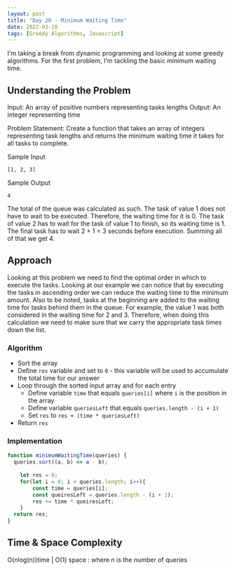 ```yaml
---
layout: post
title: "Day 20 - Minimum Waiting Time"
date: 2022-03-10
tags: [Greedy Algorithms, Javascript]
---
```


I'm taking a break from dynamic programming and looking at some greedy algorithms. For the first problem, I'm tackling the basic minimum waiting time.


## Understanding the Problem

Input: An array of positive numbers representing tasks lengths
Output: An integer representing time 

Problem Statement: Create a function that takes an array of integers representing task lengths and returns the minimum waiting time it takes for all tasks to complete.

Sample Input
```
[1, 2, 3]
```

Sample Output
```
4
```

The total of the queue was calculated as such. The task of value 1 does not have to wait to be executed. Therefore, the waiting time for it is 0. The task of value 2 has to wait for the task of value 1 to finish, so its waiting time is 1. The final task has to wait 2 + 1 = 3 seconds before execution. Summing all of that we get 4.

## Approach

Looking at this problem we need to find the optimal order in which to execute the tasks. Looking at our example we can notice that by executing the tasks in ascending order we can reduce the waiting time to the minimum amount. Also to be noted, tasks at the beginning are added to the waiting time for tasks behind them in the queue. For example, the value 1 was both considered in the waiting time for 2 and 3. Therefore, when doing this calculation we need to make sure that we carry the appropriate task times down the list. 

### Algorithm

* Sort the array
* Define `res` variable and set to `0` - this variable will be used to accumulate the total time for our answer
* Loop through the sorted input array and for each entry
  * Define variable `time` that equals `queries[i]` where `i` is the position in the array
  * Define variable `queriesLeft` that equals `queries.length - (i + 1)`
  * Set `res` to `res + (time * queriesLeft)`
* Return `res`

### Implementation

```js
function minimumWaitingTime(queries) {
  queries.sort((a, b) => a - b);
    
    let res = 0;
    for(let i = 0; i < queries.length; i++){
        const time = queries[i];
        const queiresLeft = queries.length - (i + 1);
        res += time * queiresLeft;
    }
  return res;
}

```

## Time & Space Complexity
O(nlog(n))time | O(1) space : where n is the number of queries